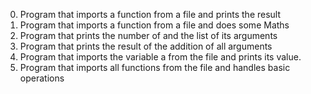 0. Program that imports a function from a file and prints the result
1. Program that imports a function from a file and does some Maths
2. Program that prints the number of and the list of its arguments
3. Program that prints the result of the addition of all arguments
5. Program that imports the variable a from the file and prints its value.
6. Program that imports all functions from the file and handles basic operations


